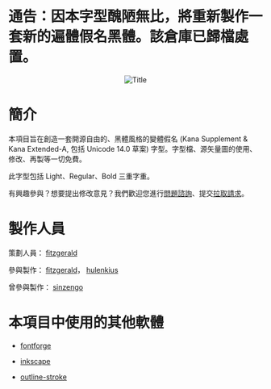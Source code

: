 #  通告：因本字型醜陋無比，將重新製作一套新的遍體假名黑體。該倉庫已歸檔處置。

<p align="center">
  <img alt="Title" title="Title" src="title.svg">
</p>

# 簡介

本項目旨在創造一套開源自由的、黑體風格的變體假名 (Kana Supplement & Kana Extended-A, 包括 Unicode 14.0 草案) 字型。字型檔、源矢量圖的使用、修改、再製等一切免費。

此字型包括 Light、Regular、Bold 三重字重。

有興趣參與？想要提出修改意見？我們歡迎您進行[問題諮詢](https://github.com/Hulenkius/hentaigana-sans/issues)、提交[拉取請求](https://github.com/Hulenkius/hentaigana-sans/pulls)。

# 製作人員

策劃人員：
[fitzgerald](https://zh.moegirl.org.cn/User:FITZGERALD)

參與製作：
[fitzgerald](https://zh.moegirl.org.cn/User:FITZGERALD)，
[hulenkius](https://github.com/Hulenkius)

曾參與製作：
[sinzengo](https://zht.glyphwiki.org/wiki/User:sinzengo)

# 本項目中使用的其他軟體

* [fontforge](https://github.com/fontforge/fontforge)

* [inkscape](https://inkscape.org)

* [outline-stroke](https://github.com/elrumordelaluz/outline-stroke)

